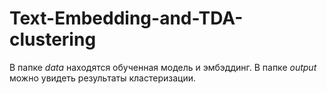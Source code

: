 # Text-Embedding-and-TDA-clustering
В папке *data* находятся обученная модель и эмбэддинг.
В папке *output* можно увидеть результаты кластеризации.
